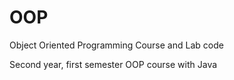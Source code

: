 # OOP
Object Oriented Programming Course and Lab code

Second year, first semester OOP course with Java
